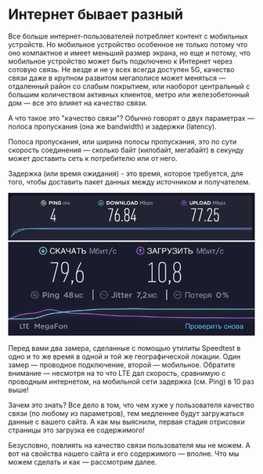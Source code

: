 # Интернет бывает разный

Все больше интернет-пользователей потребляет контент с мобильных устройств. Но мобильное устройство особенное не 
только потому что оно компактное и имеет меньший размер экрана, но еще и потому, что мобильное устройство может 
быть подключено к Интернет через сотовую связь. Не везде и не у всех всегда доступен 5G, качество связи даже в 
крупном развитом мегаполисе может меняться — отдаленный район со слабым покрытием, или наоборот центральный 
с большим количеством активных клиентов, метро или железобетонный дом — все это влияет на качество связи.

А что такое это "качество связи"? Обычно говорят о двух параметрах — полоса пропускания (она же bandwidth) 
и задержки (latency).

Полоса пропускания, или ширина полосы пропускания, это по сути скорость соединения — сколько байт (килобайт, мегабайт)
в секунду может доставить сеть к потребителю или от него.

Задержка (или время ожидания) - это время, которое требуется, для того, чтобы доставить пакет данных между источником 
и получателем.

![Проводное соединение](./images/wired-connection.png)
![Мобильное соединение](./images/mobile-connection.jpg)

Перед вами два замера, сделанные с помощью утилиты Speedtest в одно и то же время в одной и той же географической 
локации. Один замер — проводное подключение, второй — мобильное. Обратите внимание — несмотря на то что 
LTE дал скорость, сравнимую с проводным интернетом, на мобильной сети задержка (см. Ping) в 10 раз выше!

Зачем это знать? Все дело в том, что чем хуже у пользователя качество связи (по любому из параметров), 
тем медленнее будут загружаться данные с вашего сайта. А как мы выяснили, первая стадия отрисовки страницы 
это загрузка ее содержимого!

Безусловно, повлиять на качество связи пользователя мы не можем. А вот на свойства нашего сайта и его 
содержимого — вполне. Что мы можем сделать и как — рассмотрим далее.